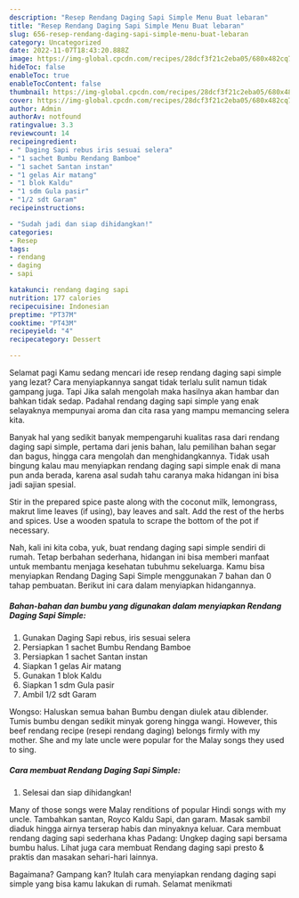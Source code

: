 ```yaml
---
description: "Resep Rendang Daging Sapi Simple Menu Buat lebaran"
title: "Resep Rendang Daging Sapi Simple Menu Buat lebaran"
slug: 656-resep-rendang-daging-sapi-simple-menu-buat-lebaran
category: Uncategorized
date: 2022-11-07T18:43:20.888Z
image: https://img-global.cpcdn.com/recipes/28dcf3f21c2eba05/680x482cq70/rendang-daging-sapi-simple-foto-resep-utama.jpg
hideToc: false
enableToc: true
enableTocContent: false
thumbnail: https://img-global.cpcdn.com/recipes/28dcf3f21c2eba05/680x482cq70/rendang-daging-sapi-simple-foto-resep-utama.jpg
cover: https://img-global.cpcdn.com/recipes/28dcf3f21c2eba05/680x482cq70/rendang-daging-sapi-simple-foto-resep-utama.jpg
author: Admin
authorAv: notfound
ratingvalue: 3.3
reviewcount: 14
recipeingredient:
- " Daging Sapi rebus iris sesuai selera"
- "1 sachet Bumbu Rendang Bamboe"
- "1 sachet Santan instan"
- "1 gelas Air matang"
- "1 blok Kaldu"
- "1 sdm Gula pasir"
- "1/2 sdt Garam"
recipeinstructions:

- "Sudah jadi dan siap dihidangkan!"
categories:
- Resep
tags:
- rendang
- daging
- sapi

katakunci: rendang daging sapi 
nutrition: 177 calories
recipecuisine: Indonesian
preptime: "PT37M"
cooktime: "PT43M"
recipeyield: "4"
recipecategory: Dessert

---
```



Selamat pagi Kamu sedang mencari ide resep rendang daging sapi simple yang lezat? Cara menyiapkannya sangat tidak terlalu sulit namun tidak gampang juga. Tapi Jika salah mengolah maka hasilnya akan hambar dan bahkan tidak sedap. Padahal rendang daging sapi simple yang enak selayaknya mempunyai aroma dan cita rasa yang mampu memancing selera kita.


Banyak hal yang sedikit banyak mempengaruhi kualitas rasa dari rendang daging sapi simple, pertama dari jenis bahan, lalu pemilihan bahan segar dan bagus, hingga cara mengolah dan menghidangkannya. Tidak usah bingung kalau mau menyiapkan rendang daging sapi simple enak di mana pun anda berada, karena asal sudah tahu caranya maka hidangan ini bisa jadi sajian spesial.

Stir in the prepared spice paste along with the coconut milk, lemongrass, makrut lime leaves (if using), bay leaves and salt. Add the rest of the herbs and spices. Use a wooden spatula to scrape the bottom of the pot if necessary.


Nah, kali ini kita coba, yuk, buat rendang daging sapi simple sendiri di rumah. Tetap berbahan sederhana, hidangan ini bisa memberi manfaat untuk membantu menjaga kesehatan tubuhmu sekeluarga. Kamu bisa menyiapkan Rendang Daging Sapi Simple menggunakan 7 bahan dan 0 tahap pembuatan. Berikut ini cara dalam menyiapkan hidangannya.

<!--inarticleads1-->

##### Bahan-bahan dan bumbu yang digunakan dalam menyiapkan Rendang Daging Sapi Simple:

1. Gunakan  Daging Sapi rebus, iris sesuai selera
1. Persiapkan 1 sachet Bumbu Rendang Bamboe
1. Persiapkan 1 sachet Santan instan
1. Siapkan 1 gelas Air matang
1. Gunakan 1 blok Kaldu
1. Siapkan 1 sdm Gula pasir
1. Ambil 1/2 sdt Garam


Wongso: Haluskan semua bahan Bumbu dengan diulek atau diblender. Tumis bumbu dengan sedikit minyak goreng hingga wangi. However, this beef rendang recipe (resepi rendang daging) belongs firmly with my mother. She and my late uncle were popular for the Malay songs they used to sing. 

<!--inarticleads2-->

##### Cara membuat Rendang Daging Sapi Simple:


1. Selesai dan siap dihidangkan!

Many of those songs were Malay renditions of popular Hindi songs with my uncle. Tambahkan santan, Royco Kaldu Sapi, dan garam. Masak sambil diaduk hingga airnya terserap habis dan minyaknya keluar. Cara membuat rendang daging sapi sederhana khas Padang: Ungkep daging sapi bersama bumbu halus. Lihat juga cara membuat Rendang daging sapi presto &amp; praktis dan masakan sehari-hari lainnya. 

Bagaimana? Gampang kan? Itulah cara menyiapkan rendang daging sapi simple yang bisa kamu lakukan di rumah. Selamat menikmati
